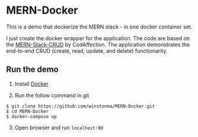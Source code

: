# MERN-Docker

This is a demo that dockerize the MERN stack - in one docker container set.

I just create the docker wrapper for the application. The code are based on the [MERN-Stack-CRUD](https://github.com/CodAffection/MERN-Stack-CRUD) by CodAffection. The application demonstrates the end-to-end CRUD (create, read, update, and delete) functionarity.

## Run the demo

1. Install [Docker](https://docs.docker.com/get-docker/) 

2. Run the follow command in git
```
$ git clone https://github.com/winstonma/MERN-Docker.git
$ cd MERN-Docker
$ docker-compose up
```

3. Open browser and run `localhost:80`
